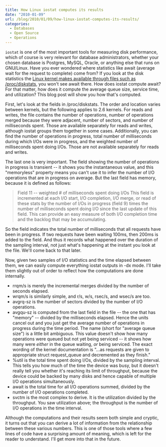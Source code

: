 ```yaml
---
title: How Linux iostat computes its results
date: "2010-01-09"
url: /blog/2010/01/09/how-linux-iostat-computes-its-results/
categories:
  - Databases
  - Open Source
  - Operations
---
```

`iostat` is one of the most important tools for measuring disk performance, which of course is very relevant for database administrators, whether your chosen database is Postgres, MySQL, Oracle, or anything else that runs on GNU/Linux. Have you ever wondered where statistics like await (average wait for the request to complete) come from? If you look at the disk statistics the [Linux kernel makes available through files such as /proc/diskstats](http://www.mjmwired.net/kernel/Documentation/iostats.txt), you won't see await there. How does iostat compute await? For that matter, how does it compute the average queue size, service time, and utilization? This blog post will show you how that's computed.

First, let's look at the fields in /proc/diskstats. The order and location varies between kernels, but the following applies to 2.6 kernels. For reads and writes, the file contains the number of operations, number of operations merged because they were adjacent, number of sectors, and number of milliseconds spent. Those are available separately for reads and writes, although iostat groups them together in some cases. Additionally, you can find the number of operations in progress, total number of milliseconds during which I/Os were in progress, and the weighted number of milliseconds spent doing I/Os. Those are not available separately for reads and writes.

The last one is very important. The field showing the number of operations in progress is transient -- it shows you the instantaneous value, and this "memoryless" property means you can't use it to infer the number of I/O operations that are in progress on average. But the last field has memory, because it is defined as follows:

> Field 11 -- weighted # of milliseconds spent doing I/Os This field is incremented at each I/O start, I/O completion, I/O merge, or read of these stats by the number of I/Os in progress (field 9) times the number of milliseconds spent doing I/O since the last update of this field. This can provide an easy measure of both I/O completion time and the backlog that may be accumulating. 

So the field indicates the total number of milliseconds that all requests have been in progress. If two requests have been waiting 100ms, then 200ms is added to the field. And thus it records what happened over the duration of the sampling interval, not just what's happening at the instant you look at the file. We'll come back to that later.

Now, given two samples of I/O statistics and the time elapsed between them, we can easily compute everything iostat outputs in -dx mode. I'll take them slightly out of order to reflect how the computations are done internally.

*   rrqm/s is merely the incremental merges divided by the number of seconds elapsed.
*   wrqm/s is similarly simple, and r/s, w/s, rsec/s, and wsec/s are too.
*   avgrq-sz is the number of sectors divided by the number of I/O operations.
*   avgqu-sz is computed from the last field in the file -- the one that has "memory" -- divided by the milliseconds elapsed. Hence the units cancel out and you just get the average number of operations in progress during the time period. The name (short for "average queue size") is a little bit ambiguous. This value doesn't show how many operations were queued but not yet being serviced -- it shows how many were *either* in the queue waiting, *or* being serviced. The exact wording of the kernel documentation is "...as requests are given to appropriate struct request_queue and decremented as they finish."
*   %util is the total time spent doing I/Os, divided by the sampling interval. This tells you how much of the time the device was busy, but it doesn't really tell you whether it's reaching its limit of throughput, because the device could be backed by many disks and hence capable of multiple I/O operations simultaneously.
*   await is the total time for all I/O operations summed, divided by the number of I/O operations completed.
*   svctm is the most complex to derive. It is the utilization divided by the throughput. You saw utilization above; the throughput is the number of I/O operations in the time interval.

Although the computations and their results seem both simple and cryptic, it turns out that you can derive a lot of information from the relationship between these various numbers. This is one of those tools where a few lines of code have a surprising amount of meaning, which is left for the reader to understand. I'll get more into that in the future.


